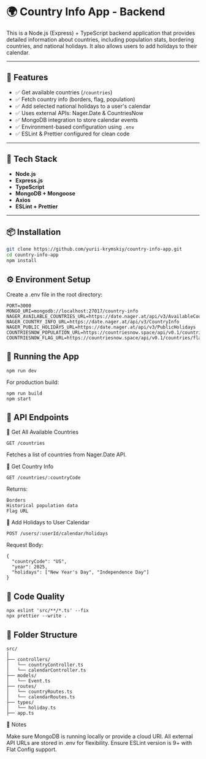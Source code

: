 # 🌍 Country Info App - Backend

This is a Node.js (Express) + TypeScript backend application that provides detailed information about countries, including population stats, bordering countries, and national holidays. It also allows users to add holidays to their calendar.

---

## 🚀 Features

- ✅ Get available countries (`/countries`)
- ✅ Fetch country info (borders, flag, population)
- ✅ Add selected national holidays to a user's calendar
- ✅ Uses external APIs: Nager.Date & CountriesNow
- ✅ MongoDB integration to store calendar events
- ✅ Environment-based configuration using `.env`
- ✅ ESLint & Prettier configured for clean code

---

## 🧱 Tech Stack

- **Node.js**
- **Express.js**
- **TypeScript**
- **MongoDB + Mongoose**
- **Axios**
- **ESLint + Prettier**

---

## 📦 Installation

```bash
git clone https://github.com/yurii-krymskiy/country-info-app.git
cd country-info-app
npm install
```

## ⚙️ Environment Setup

Create a .env file in the root directory:

```
PORT=3000
MONGO_URI=mongodb://localhost:27017/country-info
NAGER_AVAILABLE_COUNTRIES_URL=https://date.nager.at/api/v3/AvailableCountries
NAGER_COUNTRY_INFO_URL=https://date.nager.at/api/v3/CountryInfo
NAGER_PUBLIC_HOLIDAYS_URL=https://date.nager.at/api/v3/PublicHolidays
COUNTRIESNOW_POPULATION_URL=https://countriesnow.space/api/v0.1/countries/population
COUNTRIESNOW_FLAG_URL=https://countriesnow.space/api/v0.1/countries/flag/images
```

## 🏁 Running the App

```
npm run dev
```

For production build:

```
npm run build
npm start
```

## 🧪 API Endpoints

📍 Get All Available Countries
```
GET /countries
```
Fetches a list of countries from Nager.Date API.

📍 Get Country Info
```
GET /countries/:countryCode
```
Returns:
```
Borders
Historical population data
Flag URL
```
📍 Add Holidays to User Calendar
```
POST /users/:userId/calendar/holidays
```

Request Body:
```
{
  "countryCode": "US",
  "year": 2025,
  "holidays": ["New Year's Day", "Independence Day"]
}
```

## 🧹 Code Quality

```
npx eslint 'src/**/*.ts' --fix
npx prettier --write .
```

## 📁 Folder Structure
```
src/
│
├── controllers/
│   └── countryController.ts
│   └── calendarController.ts
├── models/
│   └── Event.ts
├── routes/
│   └── countryRoutes.ts
│   └── calendarRoutes.ts
├── types/
│   └── holiday.ts
├── app.ts
```
📝 Notes

Make sure MongoDB is running locally or provide a cloud URI.
All external API URLs are stored in .env for flexibility.
Ensure ESLint version is 9+ with Flat Config support.
